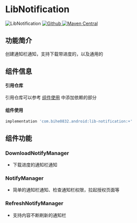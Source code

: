 # LibNotification

![LibNotification](https://img.shields.io/badge/AndroidAppFactory-LibNotification-brightgreen)
[ ![Github](https://img.shields.io/badge/Github-LibNotification-brightgreen?style=social) ](https://github.com/bihe0832/AndroidAppFactory/tree/master/LibNotification)
[ ![Maven Central](https://img.shields.io/maven-central/v/com.bihe0832.android/lib-notification)](https://search.maven.org/artifact/com.bihe0832.android/lib-notification)


## 功能简介

创建通知栏通知，支持下载带进度的，以及通用的

## 组件信息

#### 引用仓库

引用仓库可以参考 [组件使用](./../start.md) 中添加依赖的部分

#### 组件使用

```groovy
implementation 'com.bihe0832.android:lib-notification:+'
```

## 组件功能

### DownloadNotifyManager

- 下载进度的通知栏通知

### NotifyManager

- 简单的通知栏通知、检查通知栏权限，拉起授权页面等

### RefreshNotifyManager

- 支持内容不断刷新的通知栏